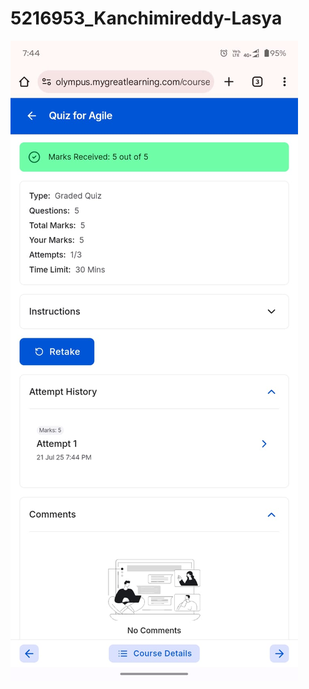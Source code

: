 # 5216953\_Kanchimireddy-Lasya

<img src="https://github.com/lasyahari6/5216953_Kanchimireddy-Lasya/blob/main/SDLC/AgileForBeginnersCertification.jpeg" alt="Agile For Beginners Certificate" />





